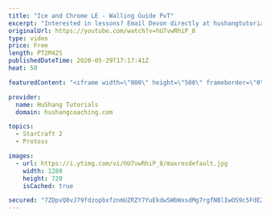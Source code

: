 ```yaml
---
title: "Ice and Chrome LE - Walling Guide PvT"
excerpt: "Interested in lessons? Email Devon directly at hushangtutorials@outlook.com ------------------------------------------------------------------------------------------------------- Want to support HuShang Tutorials directly? Patreon is a website where you can contribute a monthly donation that will help"
originalUrl: https://youtube.com/watch?v=hU7vwRhiP_8
type: video
price: Free
length: PT2M42S
publishedDateTime: 2020-05-29T17:17:41Z
heat: 50

featuredContent: "<iframe width=\"800\" height=\"500\" frameborder=\"0\" src=\"https://www.youtube.com/embed/hU7vwRhiP_8\" allow=\"accelerometer; autoplay; encrypted-media; gyroscope; picture-in-picture\" allowfullscreen></iframe>"

provider:
  name: HuShang Tutorials
  domain: hushangcoaching.com

topics:
  - StarCraft 2
  - Protoss

images:
  - url: https://i.ytimg.com/vi/hU7vwRhiP_8/maxresdefault.jpg
    width: 1280
    height: 720
    isCached: true

secured: "7ZDpvQ8vJ79fdzopbxfznmUZRZY7YuEkdwSWbWxsdMg7rgfNBlIwOS9c5FdE24MC/cSwG55olTaOww/ojhgWfZA/iSzqaFmqDUN4hZ+OfWLiSkG3Ht0KE9N9IjT/vDecL2jrwywiACFvtowg4Bc47lPTtHxTr6IIS/dxHEglcfiLNH/YlIr1F0OShrv+DoLCRoQSrKaIIB/Q0oVC7LWvOV/P8aw+qxsWqk4qfBwVijUXp2NmNYt3FfAKBRz039Dsk4S8lVbj1+hhRv/1V1LBbnHMf4D0+41SJvTb5emU1y5RkJmpDQauJigCei5Zhe3mvPVRqVRSzzCrLg8mV/aAPjjgmBIjRkuyhxWPm/bbBr008q//lzDMj5YJUcWeslsuANjH51ohE9UlTv+AFnNMoTTc7p249GmZGUer2vh2a24=;mrmMfXn2rX4FDit992ekAg=="
---
```


